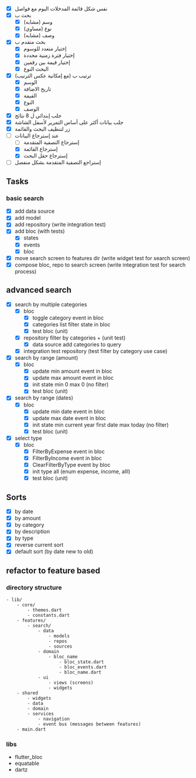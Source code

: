 - [x] نفس شكل قائمة المدخلات اليوم مع فواصل
- [x] بحث ب
	- [x] وسم (مشابه)
	- [x] نوع (مساوي)
	- [x] وصف (مشابه)
- [x] بحث متقدم ب
	- [x] إختيار متعدد للوسوم
	- [x] إختيار فترة زمنية محددة
	- [x] إختيار قيمة بين رقمين
	- [x] البحث النوع
- [x] ترتيب ب (مع إمكانية عكس الترتيب)
	- [x] الوسم
	- [x] تاريخ الاضافة
	- [x] القيمة
	- [x] النوع
	- [x] الوصف
- [x] جلب إبتدائي ل 8 نتائج
- [x] جلب بيانات أكثر على أساس التمرير لأسفل الشاشة
- [x] زر لتنظيف البحث والقائمة
- [ ] عند إسترجاع البيانات
	- [ ] إسترجاع التصفية المتقدمة
	- [x] إسترجاع القائمة
	- [x] إسترجاع حقل البحث
- [ ] إستراجع التصفية المتقدمة بشكل منفصل

## Tasks
### basic search
- [x] add data source
- [x] add model
- [x] add repository (write integration test)
- [x] add bloc (with tests)
	- [x] states
	- [x] events
	- [x] bloc
- [x] move search screen to features dir (write widget test for search screen)
- [x] compose bloc, repo to search screen (write integration test for search process)

## advanced search
- [x] search by multiple categories
	- [x] bloc
		- [x] toggle category event in bloc
		- [x] categories list filter state in bloc
		- [x] test bloc (unit)
	- [x] repository filter by categories + (unit test)
		- [x] data source add categories to query
	- [x] integration test repository (test filter by category use case)
- [x] search by range (amount)
	- [x] bloc
		- [x] update min amount event in bloc
		- [x] update max amount event in bloc
		- [x] init state min 0 max 0 (no filter)
		- [x] test bloc (unit) 
- [x] search by range (dates)
	- [x] bloc
		- [x] update min date event in bloc
		- [x] update max date event in bloc
		- [x] init state min current year first date max today (no filter)
		- [x] test bloc (unit) 
- [x] select type
	- [x] bloc
		- [x] FilterByExpense event in bloc
		- [x] FilterByIncome event in bloc
		- [x] ClearFilterByType event by bloc
		- [x] init type all (enum expense, income, alll)
		- [x] test bloc (unit) 

## Sorts
- [x] by date
- [x] by amount
- [x] by category
- [x] by description
- [x] by type
- [x] reverse current sort
- [x] default sort (by date new to old)
## refactor to feature based
### directory structure
	- lib/
		- core/
			- themes.dart
			- constants.dart
		- features/
			- search/
				- data
					- models
					- repos
					- sources
				- domain
					- bloc_name
						- bloc_state.dart
						- bloc_events.dart
						- bloc_name.dart
				- ui
					- views (screens)
					- widgets
		- shared
			- widgets
			- data
			- domain
			- services
				- navigation
				- event bus (messages between features)
		- main.dart

### libs
- flutter_bloc
- equatable
- dartz


